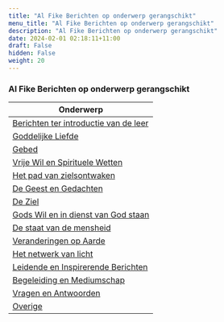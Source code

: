 ```yaml
---
title: "Al Fike Berichten op onderwerp gerangschikt"
menu_title: "Al Fike Berichten op onderwerp gerangschikt"
description: "Al Fike Berichten op onderwerp gerangschikt"
date: 2024-02-01 02:18:11+11:00
draft: False
hidden: False
weight: 20
---
```

### Al Fike Berichten op onderwerp gerangschikt

| **Onderwerp**
|---
| [Berichten ter introductie van de leer](/6-nl-fike-messages/6-2-nl-fike-messages-by-topic/6-2-1-nl-messages-introducing-the-teachings/)
| [Goddelijke Liefde](/6-nl-fike-messages/6-2-nl-fike-messages-by-topic/6-2-2-nl-dl/)
| [Gebed](/6-nl-fike-messages/6-2-nl-fike-messages-by-topic/6-2-3-nl-prayer/)
| [Vrije Wil en Spirituele Wetten](/6-nl-fike-messages/6-2-nl-fike-messages-by-topic/6-2-4-nl-free-will-and-spiritual-law/)
| [Het pad van zielsontwaken](/6-nl-fike-messages/6-2-nl-fike-messages-by-topic/6-2-5-nl-path-of-the-soul/)
| [De Geest en Gedachten](/6-nl-fike-messages/6-2-nl-fike-messages-by-topic/6-2-6-nl-mind-and-thoughts/)
| [De Ziel](/6-nl-fike-messages/6-2-nl-fike-messages-by-topic/6-2-7-nl-the-soul/)
| [Gods Wil en in dienst van God staan](/6-nl-fike-messages/6-2-nl-fike-messages-by-topic/6-2-8-nl-gods-will-and-being-in-service-of-god/)
| [De staat van de mensheid](/6-nl-fike-messages/6-2-nl-fike-messages-by-topic/6-2-9-nl-state-of-humanity/)
| [Veranderingen op Aarde](/6-nl-fike-messages/6-2-nl-fike-messages-by-topic/6-2-10-nl-earth-changes/)
| [Het netwerk van licht](/6-nl-fike-messages/6-2-nl-fike-messages-by-topic/6-2-11-nl-network-of-light/)
| [Leidende en Inspirerende Berichten](/6-nl-fike-messages/6-2-nl-fike-messages-by-topic/6-2-12-nl-guiding-and-inspiring-messages/)
| [Begeleiding en Mediumschap](/6-nl-fike-messages/6-2-nl-fike-messages-by-topic/6-2-13-nl-guidance-and-mediumship/)
| [Vragen en Antwoorden](/6-nl-fike-messages/6-2-nl-fike-messages-by-topic/6-2-14-nl-qa/)
| [Overige](/6-nl-fike-messages/6-2-nl-fike-messages-by-topic/6-2-15-nl-other/)
